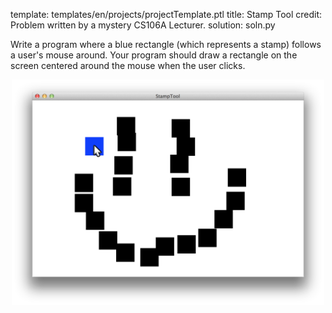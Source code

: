 template: templates/en/projects/projectTemplate.ptl
title: Stamp Tool
credit: Problem written by a mystery CS106A Lecturer.
solution: soln.py

Write a program where a blue rectangle (which represents a stamp) follows a user's mouse around. Your program should draw a rectangle on the screen centered around the mouse when the user clicks.

<center>
  <!--<img style="width:500px"
          alt = "Stamp tool demo"
          src="{{pathToRoot}}img/projects/stamp_tool/demo.png">
  -->
  <img style="width:500px" src="demo.png">
</center>
